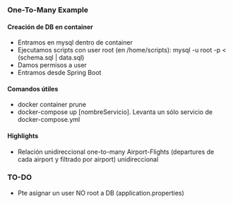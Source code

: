 
### One-To-Many Example

#### Creación de DB en container

+ Entramos en mysql dentro de container
+ Ejecutamos scripts con user root (en /home/scripts): mysql -u root -p < (schema.sql | data.sql)
+ Damos permisos a user
+ Entramos desde Spring Boot


#### Comandos útiles
    
+ docker container prune
+ docker-compose up [nombreServicio]. Levanta un sólo servicio de docker-compose.yml


#### Highlights
+ Relación unidireccional one-to-many Airport-Flights (departures de cada airport y filtrado por airport) unidireccional


### TO-DO
* Pte asignar un user NO root a DB (application.properties)